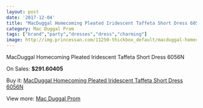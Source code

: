 ```yaml
---
layout: post
date: '2017-12-04'
title: "MacDuggal Homecoming Pleated Iridescent Taffeta Short Dress 6056N"
category: Mac Duggal Prom
tags: ["brand","party","dresses","dress","charming"]
image: http://img.princessan.com/11250-thickbox_default/macduggal-homecoming-pleated-iridescent-taffeta-short-dress-6056n.jpg
---
```

MacDuggal Homecoming Pleated Iridescent Taffeta Short Dress 6056N

On Sales: **$291.60405**
<a href="https://www.princessan.com/en/mac-duggal-prom/5164-macduggal-homecoming-pleated-iridescent-taffeta-short-dress-6056n.html"><amp-img layout="responsive" width="600" height="600" src="//img.princessan.com/11250-thickbox_default/macduggal-homecoming-pleated-iridescent-taffeta-short-dress-6056n.jpg" alt="MacDuggal Homecoming Pleated Iridescent Taffeta Short Dress 6056N 0" /></a>

Buy it: [MacDuggal Homecoming Pleated Iridescent Taffeta Short Dress 6056N](https://www.princessan.com/en/mac-duggal-prom/5164-macduggal-homecoming-pleated-iridescent-taffeta-short-dress-6056n.html "MacDuggal Homecoming Pleated Iridescent Taffeta Short Dress 6056N")

View more: [Mac Duggal Prom](https://www.princessan.com/en/42-mac-duggal-prom "Mac Duggal Prom")